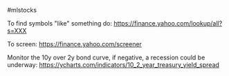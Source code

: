 #mlstocks

To find symbols "like" something do:
    https://finance.yahoo.com/lookup/all?s=XXX

To screen:
    https://finance.yahoo.com/screener

Monitor the 10y over 2y bond curve, if negative, a recession could be underway:
    https://ycharts.com/indicators/10_2_year_treasury_yield_spread
